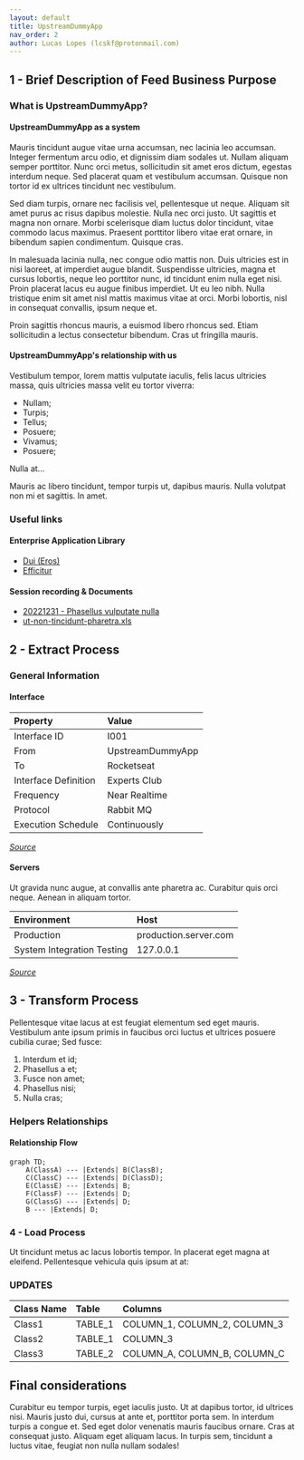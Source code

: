 ```yaml
---
layout: default
title: UpstreamDummyApp
nav_order: 2
author: Lucas Lopes (lcskf@protonmail.com)
---
```


<!-- - Begin: importing scripts -->
<!-- <script src="https://cdnjs.cloudflare.com/ajax/libs/mermaid/8.8.2/mermaid.min.js" integrity="sha512-x8NWYlEsC86ngfO24tbxW6pMuyn9gYnwEW0FcSobohDc3iLCXhmRkqYXgTfE7Jwy2YCTnHRfyum8LUIiyvmgWQ==" crossorigin="anonymous"></script> -->
<!--- End: importing scripts -->

<!-- IMPORT LAST VERSION https://www.jsdelivr.com/package/npm/mermaid -->
<script type="module">
import mermaid from 'https://cdn.jsdelivr.net/npm/mermaid@11.4.1/+esm'
</script>


## 1 - Brief Description of Feed Business Purpose

### What is UpstreamDummyApp?

#### UpstreamDummyApp as a system

Mauris tincidunt augue vitae urna accumsan, nec lacinia leo accumsan. Integer fermentum arcu odio, et dignissim diam sodales ut. Nullam aliquam semper porttitor. Nunc orci metus, sollicitudin sit amet eros dictum, egestas interdum neque. Sed placerat quam et vestibulum accumsan. Quisque non tortor id ex ultrices tincidunt nec vestibulum.

Sed diam turpis, ornare nec facilisis vel, pellentesque ut neque. Aliquam sit amet purus ac risus dapibus molestie. Nulla nec orci justo. Ut sagittis et magna non ornare. Morbi scelerisque diam luctus dolor tincidunt, vitae commodo lacus maximus. Praesent porttitor libero vitae erat ornare, in bibendum sapien condimentum. Quisque cras. 

In malesuada lacinia nulla, nec congue odio mattis non. Duis ultricies est in nisi laoreet, at imperdiet augue blandit. Suspendisse ultricies, magna et cursus lobortis, neque leo porttitor nunc, id tincidunt enim nulla eget nisi. Proin placerat lacus eu augue finibus imperdiet. Ut eu leo nibh. Nulla tristique enim sit amet nisl mattis maximus vitae at orci. Morbi lobortis, nisl in consequat convallis, ipsum neque et.

Proin sagittis rhoncus mauris, a euismod libero rhoncus sed. Etiam sollicitudin a lectus consectetur bibendum. Cras ut fringilla mauris.

#### UpstreamDummyApp's relationship with us

Vestibulum tempor, lorem mattis vulputate iaculis, felis lacus ultricies massa, quis ultricies massa velit eu tortor viverra:

- Nullam;
- Turpis;
- Tellus;
- Posuere;
- Vivamus;
- Posuere;

Nulla at...

Mauris ac libero tincidunt, tempor turpis ut, dapibus mauris. Nulla volutpat non mi et sagittis. In amet.

### Useful links

#### Enterprise Application Library

- [Dui (Eros)](https://app.rocketseat.com.br/)
- [Efficitur](https://app.rocketseat.com.br/)

#### Session recording & Documents

- [20221231 - Phasellus vulputate nulla](https://app.rocketseat.com.br/)
- [ut-non-tincidunt-pharetra.xls](https://app.rocketseat.com.br/)

## 2 - Extract Process

### General Information

#### Interface

| Property             | Value            |
| :------------------- | :--------------- |
| Interface ID         | I001             |
| From                 | UpstreamDummyApp |
| To                   | Rocketseat       |
| Interface Definition | Experts Club     |
| Frequency            | Near Realtime    |
| Protocol             | Rabbit MQ        |
| Execution Schedule   | Continuously     |

_[Source](https://app.rocketseat.com.br/)_

#### Servers

Ut gravida nunc augue, at convallis ante pharetra ac. Curabitur quis orci neque. Aenean in aliquam tortor.

| Environment                | Host                  |
| :------------------------- | :-------------------- |
| Production                 | production.server.com |
| System Integration Testing | 127.0.0.1             |

_[Source](https://app.rocketseat.com.br/)_


## 3 - Transform Process

Pellentesque vitae lacus at est feugiat elementum sed eget mauris. Vestibulum ante ipsum primis in faucibus orci luctus et ultrices posuere cubilia curae; Sed fusce:

1. Interdum et id;
2. Phasellus a et;
3. Fusce non amet;
4. Phasellus nisi;
5. Nulla cras;

### Helpers Relationships

#### Relationship Flow


```mermaid
graph TD;
    A(ClassA) --- |Extends| B(ClassB);
    C(ClassC) --- |Extends| D(ClassD);
    E(ClassE) --- |Extends| B;
    F(ClassF) --- |Extends| D;
    G(ClassG) --- |Extends| D;
    B --- |Extends| D;
```


### 4 - Load Process

Ut tincidunt metus ac lacus lobortis tempor. In placerat eget magna at eleifend. Pellentesque vehicula quis ipsum at at:

### UPDATES

| Class Name | Table   | Columns                      |
| :--------- | :------ | :--------------------------- |
| Class1     | TABLE_1 | COLUMN_1, COLUMN_2, COLUMN_3 |
| Class2     | TABLE_1 | COLUMN_3                     |
| Class3     | TABLE_2 | COLUMN_A, COLUMN_B, COLUMN_C |


## Final considerations

Curabitur eu tempor turpis, eget iaculis justo. Ut at dapibus tortor, id ultrices nisi. Mauris justo dui, cursus at ante et, porttitor porta sem. In interdum turpis a congue et.
Sed eget dolor venenatis mauris faucibus ornare. Cras at consequat justo. Aliquam eget aliquam lacus. In turpis sem, tincidunt a luctus vitae, feugiat non nulla nullam sodales!
